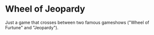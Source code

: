 Wheel of Jeopardy
=================

Just a game that crosses between two famous gameshows ("Wheel of Furtune" and "Jeopardy").